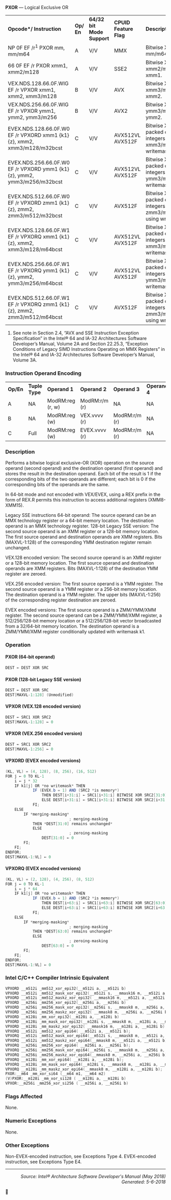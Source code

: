 <b>PXOR</b> — Logical Exclusive OR
<table>
	<tr>
		<td><b>Opcode*/ Instruction</b></td>
		<td><b>Op/ En</b></td>
		<td><b>64/32 bit Mode Support</b></td>
		<td><b>CPUID Feature Flag</b></td>
		<td><b>Description</b></td>
	</tr>
	<tr>
		<td>NP 0F EF /r<sup>1</sup> PXOR mm, mm/m64</td>
		<td>A</td>
		<td>V/V</td>
		<td>MMX</td>
		<td>Bitwise XOR of mm/m64 and mm.</td>
	</tr>
	<tr>
		<td>66 0F EF /r PXOR xmm1, xmm2/m128</td>
		<td>A</td>
		<td>V/V</td>
		<td>SSE2</td>
		<td>Bitwise XOR of xmm2/m128 and xmm1.</td>
	</tr>
	<tr>
		<td>VEX.NDS.128.66.0F.WIG EF /r VPXOR xmm1, xmm2, xmm3/m128</td>
		<td>B</td>
		<td>V/V</td>
		<td>AVX</td>
		<td>Bitwise XOR of xmm3/m128 and xmm2.</td>
	</tr>
	<tr>
		<td>VEX.NDS.256.66.0F.WIG EF /r VPXOR ymm1, ymm2, ymm3/m256</td>
		<td>B</td>
		<td>V/V</td>
		<td>AVX2</td>
		<td>Bitwise XOR of ymm3/m256 and ymm2.</td>
	</tr>
	<tr>
		<td>EVEX.NDS.128.66.0F.W0 EF /r VPXORD xmm1 {k1}{z}, xmm2, xmm3/m128/m32bcst</td>
		<td>C</td>
		<td>V/V</td>
		<td>AVX512VL AVX512F</td>
		<td>Bitwise XOR of packed doubleword integers in xmm2 and xmm3/m128 using writemask k1.</td>
	</tr>
	<tr>
		<td>EVEX.NDS.256.66.0F.W0 EF /r VPXORD ymm1 {k1}{z}, ymm2, ymm3/m256/m32bcst</td>
		<td>C</td>
		<td>V/V</td>
		<td>AVX512VL AVX512F</td>
		<td>Bitwise XOR of packed doubleword integers in ymm2 and ymm3/m256 using writemask k1.</td>
	</tr>
	<tr>
		<td>EVEX.NDS.512.66.0F.W0 EF /r VPXORD zmm1 {k1}{z}, zmm2, zmm3/m512/m32bcst</td>
		<td>C</td>
		<td>V/V</td>
		<td>AVX512F</td>
		<td>Bitwise XOR of packed doubleword integers in zmm2 and zmm3/m512/m32bcst using writemask k1.</td>
	</tr>
	<tr>
		<td>EVEX.NDS.128.66.0F.W1 EF /r VPXORQ xmm1 {k1}{z}, xmm2, xmm3/m128/m64bcst</td>
		<td>C</td>
		<td>V/V</td>
		<td>AVX512VL AVX512F</td>
		<td>Bitwise XOR of packed quadword integers in xmm2 and xmm3/m128 using writemask k1.</td>
	</tr>
	<tr>
		<td>EVEX.NDS.256.66.0F.W1 EF /r VPXORQ ymm1 {k1}{z}, ymm2, ymm3/m256/m64bcst</td>
		<td>C</td>
		<td>V/V</td>
		<td>AVX512VL AVX512F</td>
		<td>Bitwise XOR of packed quadword integers in ymm2 and ymm3/m256 using writemask k1.</td>
	</tr>
	<tr>
		<td>EVEX.NDS.512.66.0F.W1 EF /r VPXORQ zmm1 {k1}{z}, zmm2, zmm3/m512/m64bcst</td>
		<td>C</td>
		<td>V/V</td>
		<td>AVX512F</td>
		<td>Bitwise XOR of packed quadword integers in zmm2 and zmm3/m512/m64bcst using writemask k1.</td>
	</tr>
</table>

1. See note in Section 2.4, “AVX and SSE Instruction Exception Specification” in the Intel® 64 and IA-32 Architectures Software
Developer’s Manual, Volume 2A and Section 22.25.3, “Exception Conditions of Legacy SIMD Instructions Operating on MMX Registers”
in the Intel® 64 and IA-32 Architectures Software Developer’s Manual, Volume 3A.

### Instruction Operand Encoding
<table>
	<tr>
		<td><b>Op/En</b></td>
		<td><b>Tuple Type</b></td>
		<td><b>Operand 1</b></td>
		<td><b>Operand 2</b></td>
		<td><b>Operand 3</b></td>
		<td><b>Operand 4</b></td>
	</tr>
	<tr>
		<td>A</td>
		<td>NA</td>
		<td>ModRM:reg (r, w)</td>
		<td>ModRM:r/m (r)</td>
		<td>NA</td>
		<td>NA</td>
	</tr>
	<tr>
		<td>B</td>
		<td>NA</td>
		<td>ModRM:reg (w)</td>
		<td>VEX.vvvv (r)</td>
		<td>ModRM:r/m (r)</td>
		<td>NA</td>
	</tr>
	<tr>
		<td>C</td>
		<td>Full</td>
		<td>ModRM:reg (w)</td>
		<td>EVEX.vvvv (r)</td>
		<td>ModRM:r/m (r)</td>
		<td>NA</td>
	</tr>
</table>


### Description
Performs a bitwise logical exclusive-OR (XOR) operation on the source operand (second operand) and the destination
 operand (first operand) and stores the result in the destination operand. Each bit of the result is 1 if the corresponding
 bits of the two operands are different; each bit is 0 if the corresponding bits of the operands are the same.

In 64-bit mode and not encoded with VEX/EVEX, using a REX prefix in the form of REX.R permits this instruction to
access additional registers (XMM8-XMM15).

Legacy SSE instructions 64-bit operand: The source operand can be an MMX technology register or a 64-bit
memory location. The destination operand is an MMX technology register.
128-bit Legacy SSE version: The second source operand is an XMM register or a 128-bit memory location. The first
source operand and destination operands are XMM registers. Bits (MAXVL-1:128) of the corresponding YMM destination
 register remain unchanged.

VEX.128 encoded version: The second source operand is an XMM register or a 128-bit memory location. The first
source operand and destination operands are XMM registers. Bits (MAXVL-1:128) of the destination YMM register
are zeroed.

VEX.256 encoded version: The first source operand is a YMM register. The second source operand is a YMM register
or a 256-bit memory location. The destination operand is a YMM register. The upper bits (MAXVL-1:256) of the
corresponding register destination are zeroed.

EVEX encoded versions: The first source operand is a ZMM/YMM/XMM register. The second source operand can be
a ZMM/YMM/XMM register, a 512/256/128-bit memory location or a 512/256/128-bit vector broadcasted from a
32/64-bit memory location. The destination operand is a ZMM/YMM/XMM register conditionally updated with
writemask k1.

### Operation


#### PXOR (64-bit operand)
```java
DEST ← DEST XOR SRC
```
#### PXOR (128-bit Legacy SSE version)
```java
DEST ← DEST XOR SRC
DEST[MAXVL-1:128] (Unmodified)
```
#### VPXOR (VEX.128 encoded version)
```java
DEST ← SRC1 XOR SRC2
DEST[MAXVL-1:128] ← 0
```
#### VPXOR (VEX.256 encoded version)
```java
DEST ← SRC1 XOR SRC2
DEST[MAXVL-1:256] ← 0
```
#### VPXORD (EVEX encoded versions)
```java
(KL, VL) = (4, 128), (8, 256), (16, 512)
FOR j ← 0 TO KL-1
    i ← j * 32
    IF k1[j] OR *no writemask* THEN
            IF (EVEX.b = 1) AND (SRC2 *is memory*)
                THEN DEST[i+31:i] ← SRC1[i+31:i] BITWISE XOR SRC2[31:0]
                ELSE DEST[i+31:i] ← SRC1[i+31:i] BITWISE XOR SRC2[i+31:i]
            FI;
    ELSE 
        IF *merging-masking*
                            ; merging-masking
            THEN *DEST[31:0] remains unchanged*
            ELSE 
                            ; zeroing-masking
                DEST[31:0] ← 0
        FI;
    FI;
ENDFOR;
DEST[MAXVL-1:VL] ← 0
```
#### VPXORQ (EVEX encoded versions)
```java
(KL, VL) = (2, 128), (4, 256), (8, 512)
FOR j ← 0 TO KL-1
    i ← j * 64
    IF k1[j] OR *no writemask* THEN
            IF (EVEX.b = 1) AND (SRC2 *is memory*)
                THEN DEST[i+63:i] ← SRC1[i+63:i] BITWISE XOR SRC2[63:0]
                ELSE DEST[i+63:i] ← SRC1[i+63:i] BITWISE XOR SRC2[i+63:i]
            FI;
    ELSE 
        IF *merging-masking*
                            ; merging-masking
            THEN *DEST[63:0] remains unchanged*
            ELSE 
                            ; zeroing-masking
                DEST[63:0] ← 0
        FI;
    FI;
ENDFOR;
DEST[MAXVL-1:VL] ← 0
```
### Intel C/C++ Compiler Intrinsic Equivalent
```c
VPXORD __m512i _mm512_xor_epi32(__m512i a, __m512i b)
VPXORD __m512i _mm512_mask_xor_epi32(__m512i s, __mmask16 m, __m512i a, __m512i b)
VPXORD __m512i _mm512_maskz_xor_epi32( __mmask16 m, __m512i a, __m512i b)
VPXORD __m256i _mm256_xor_epi32(__m256i a, __m256i b)
VPXORD __m256i _mm256_mask_xor_epi32(__m256i s, __mmask8 m, __m256i a, __m256i b)
VPXORD __m256i _mm256_maskz_xor_epi32( __mmask8 m, __m256i a, __m256i b)
VPXORD __m128i _mm_xor_epi32(__m128i a, __m128i b)
VPXORD __m128i _mm_mask_xor_epi32(__m128i s, __mmask8 m, __m128i a, __m128i b)
VPXORD __m128i _mm_maskz_xor_epi32( __mmask16 m, __m128i a, __m128i b)
VPXORQ __m512i _mm512_xor_epi64( __m512i a, __m512i b);
VPXORQ __m512i _mm512_mask_xor_epi64(__m512i s, __mmask8 m, __m512i a, __m512i b);
VPXORQ __m512i _mm512_maskz_xor_epi64(__mmask8 m, __m512i a, __m512i b);
VPXORQ __m256i _mm256_xor_epi64( __m256i a, __m256i b);
VPXORQ __m256i _mm256_mask_xor_epi64(__m256i s, __mmask8 m, __m256i a, __m256i b);
VPXORQ __m256i _mm256_maskz_xor_epi64(__mmask8 m, __m256i a, __m256i b);
VPXORQ __m128i _mm_xor_epi64( __m128i a, __m128i b);
VPXORQ __m128i _mm_mask_xor_epi64(__m128i s, __mmask8 m, __m128i a, __m128i b);
VPXORQ __m128i _mm_maskz_xor_epi64(__mmask8 m, __m128i a, __m128i b);
PXOR:__m64 _mm_xor_si64 (__m64 m1, __m64 m2)
(V)PXOR:__m128i _mm_xor_si128 ( __m128i a, __m128i b)
VPXOR:__m256i _mm256_xor_si256 ( __m256i a, __m256i b)
```
### Flags Affected
None.

### Numeric Exceptions

None.

### Other Exceptions

Non-EVEX-encoded instruction, see Exceptions Type 4.
EVEX-encoded instruction, see Exceptions Type E4.

 --- 
<p align="right"><i>Source: Intel® Architecture Software Developer's Manual (May 2018)<br>Generated: 5-6-2018</i></p>

